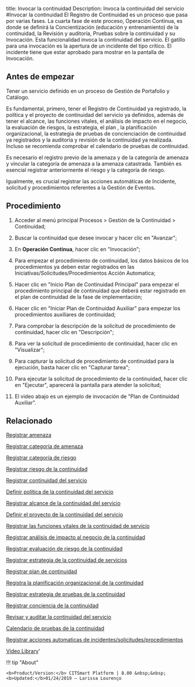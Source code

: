title: Invocar la continuidad
Description: Invoca la continuidad del servicio 
#Invocar la continuidad
El Registro de Continuidad es un proceso que pasa por varias fases. La cuarta fase de este proceso, Operación Continua, es donde se definirá la Concientización (educación y entrenamiento) de la continuidad, la Revisión y auditoría, Pruebas sobre la continuidad y su Invocación. Esta funcionalidad invoca la continuidad del servicio.
El gatillo para una invocación es la apertura de un incidente del tipo crítico. El incidente tiene que estar aprobado para mostrar en la pantalla de Invocación.

Antes de empezar
----------------

Tener un servicio definido en un proceso de Gestión de Portafolio y Catálogo.

Es fundamental, primero, tener el Registro de Continuidad ya registrado, la
política y el proyecto de continuidad del servicio ya definidos, además de tener
el alcance, las funciones vitales, el análisis de impacto en el negocio, la
evaluación de riesgos, la estrategia, el plan , la planificación organizacional,
la estrategia de pruebas de concienciación de continuidad ya registrados y la
auditoría y revisión de la continuidad ya realizada. Incluso se recomienda
comprobar el calendario de pruebas de continuidad.

Es necesario el registro previo de la amenaza y de la categoría de amenaza y
vincular la categoría de amenaza a la amenaza catastrada. También es esencial
registrar anteriormente el riesgo y la categoría de riesgo.

Igualmente, es crucial registrar las acciones automáticas de Incidente,
solicitud y procedimientos referentes a la Gestión de Eventos.

Procedimiento
-------------

1.  Acceder al menú principal Procesos \> Gestión de la Continuidad \>
    Continuidad;

2.  Buscar la continuidad que desee invocar y hacer clic en "Avanzar";

3.  En **Operación Continua**, hacer clic en "Invocación";

4.  Para empezar el procedimiento de continuidad, los datos básicos de los
    procedimientos ya deben estar registrados en las
    Iniciativas/Solicitudes/Procedimientos Acción Automatica;

5.  Hacer clic en "Inicio Plan de Continuidad Principal" para empezar el
    procedimiento principal de continuidad que deberá estar registrado en el
    plan de continuidad de la fase de implementación;

6.  Hacer clic en "Iniciar Plan de Continuidad Auxiliar" para empezar los
    procedimientos auxiliares de continuidad;

7.  Para comprobar la descripción de la solicitud de procedimiento de
    continuidad, hacer clic en "Descripción";

8.  Para ver la solicitud de procedimiento de continuidad, hacer clic en
    "Visualizar";

9.  Para capturar la solicitud de procedimiento de continuidad para la
    ejecución, basta hacer clic en "Capturar tarea";

10. Para ejecutar la solicitud de procedimiento de la continuidad, hacer clic en
    "Ejecutar", aparecerá la pantalla para atender la solicitud;

11. El video abajo es un ejemplo de invocación de "Plan de Continuidad
    Auxiliar".

Relacionado
----------------

[Registrar amenaza](/es-es/citsmart-esp-8/processes/continuity/use/register-threat.html)

[Registrar categoría de amenaza](/es-es/citsmart-esp-8/processes/continuity/use/threat-category.html)

[Registrar categoría de riesgo](/es-es/citsmart-esp-8/processes/continuity/use/risk-category.html)

[Registrar riesgo de la continuidad](/es-es/citsmart-esp-8/processes/continuity/use/register-continuity-risk.html)

[Registrar continuidad del servicio](/es-es/citsmart-esp-8/processes/continuity/use/register-service-continuity.html)

[Definir política de la continuidad del servicio](/es-es/citsmart-esp-8/processes/continuity/use/continuity-policy.html)

[Registrar alcance de la continuidad del servicio](/es-es/citsmart-esp-8/processes/continuity/use/service-continuity-scope.html)

[Definir el proyecto de la continuidad del servicio](/es-es/citsmart-esp-8/processes/continuity/use/service-continuity-project.html)

[Registrar las funciones vitales de la continuidad de servicio](/es-es/citsmart-esp-8/processes/continuity/use/continuity-vital-functions.html)

[Registrar análisis de impacto al negocio de la continuidad](/es-es/citsmart-esp-8/processes/continuity/use/impact-analysis-continuity-business.html)

[Registrar evaluación de riesgo de la continuidad](/es-es/citsmart-esp-8/processes/continuity/use/continuity-risk-evaluation.html)

[Registrar estrategia de la continuidad de servicios](/es-es/citsmart-esp-8/processes/continuity/use/service-continuity-strategy.html)

[Registrar plan de continuidad](/es-es/citsmart-esp-8/processes/continuity/use/continuity-plan.html)

[Registra la planificación organizacional de la continuidad](/es-es/citsmart-esp-8/processes/continuity/use/continuity-organizational-planning.html)

[Registrar estrategia de pruebas de la continuidad](/es-es/citsmart-esp-8/processes/continuity/use/continuity-test-registration.html)

[Registrar conciencia de la continuidad](/es-es/citsmart-esp-8/processes/continuity/use/continuity-awareness.html)

[Revisar y auditar la continuidad del servicio](/es-es/citsmart-esp-8/processes/continuity/use/review-and-audit-continuity.html)

[Calendario de pruebas de la continuidad](/es-es/citsmart-esp-8/processes/continuity/use/continuity-test-calendar.html)

[Registrar acciones automaticas de incidentes/solicitudes/procedimientos](/es-es/citsmart-esp-8/additional-features/automation-of-operation/configuration/register-automatic-actions-incident-request-procedure.html)

<i class='fa fa-youtube-play  fa-2x' style='color:#97ce17;vertical-align: middle;'> </i> [Video Library](https://www.youtube.com/playlist?list=PLB5qK2uzf2RMHcgQuDIzcuLqoHXYfihz1)'

!!! tip "About"

    <b>Product/Version:</b> CITSmart Platform | 8.00 &nbsp;&nbsp;
    <b>Updated:</b>01/24/2019 – Larissa Lourenço

